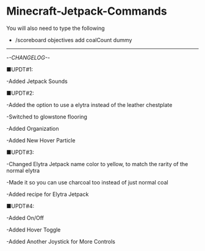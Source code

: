 # Minecraft-Jetpack-Commands
You will also need to type the following
- /scoreboard objectives add coalCount dummy
-----------------------------------------------------
-*-CHANGELOG-*-

■UPDT#1:

-Added Jetpack Sounds

■UPDT#2:

-Added the option to use a elytra instead of the leather chestplate

-Switched to glowstone flooring

-Added Organization

-Added New Hover Particle

■UPDT#3:

-Changed Elytra Jetpack name color to yellow, to match the rarity of the normal elytra

-Made it so you can use charcoal too instead of just normal coal

-Added recipe for Elytra Jetpack

■UPDT#4:

-Added On/Off

-Added Hover Toggle

-Added Another Joystick for More Controls

